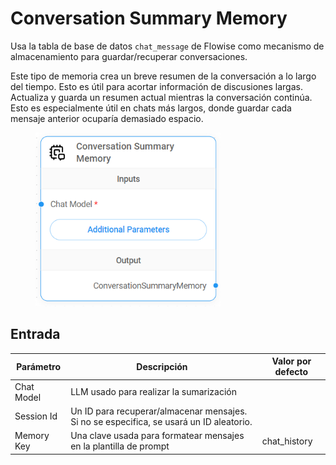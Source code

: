 # Conversation Summary Memory

Usa la tabla de base de datos `chat_message` de Flowise como mecanismo de almacenamiento para guardar/recuperar conversaciones.

Este tipo de memoria crea un breve resumen de la conversación a lo largo del tiempo. Esto es útil para acortar información de discusiones largas. Actualiza y guarda un resumen actual mientras la conversación continúa. Esto es especialmente útil en chats más largos, donde guardar cada mensaje anterior ocuparía demasiado espacio.

<figure><img src="../../../../.gitbook/assets/image (3) (1) (1) (1) (2).png" alt="" width="296"><figcaption></figcaption></figure>

## Entrada

| Parámetro  | Descripción                                                                             | Valor por defecto |
| ---------- | --------------------------------------------------------------------------------------- | ----------------- |
| Chat Model | LLM usado para realizar la sumarización                                                 |                   |
| Session Id | Un ID para recuperar/almacenar mensajes. Si no se especifica, se usará un ID aleatorio. |                   |
| Memory Key | Una clave usada para formatear mensajes en la plantilla de prompt                       | chat\_history     |
